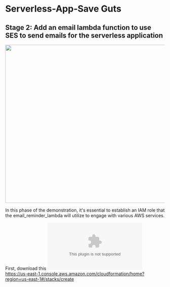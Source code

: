 # Serverless-App-Save Guts

## Stage 2:  Add an email lambda function to use SES to send emails for the serverless application

<img src="https://github.com/cupumelody/Serverless-App-Save-Guts/assets/145847069/433ca2a2-a81d-46b4-9ae1-3209cf82d0b8" width="600" height="500">


In this phase of the demonstration, it's essential to establish an IAM role that the email_reminder_lambda will utilize to engage with various AWS services.

First, download this ![file](ttps://github.com/cupumelody/Serverless-App-Save-Guts/files/14205200/LambdaRole.zip)
https://us-east-1.console.aws.amazon.com/cloudformation/home?region=us-east-1#/stacks/create
